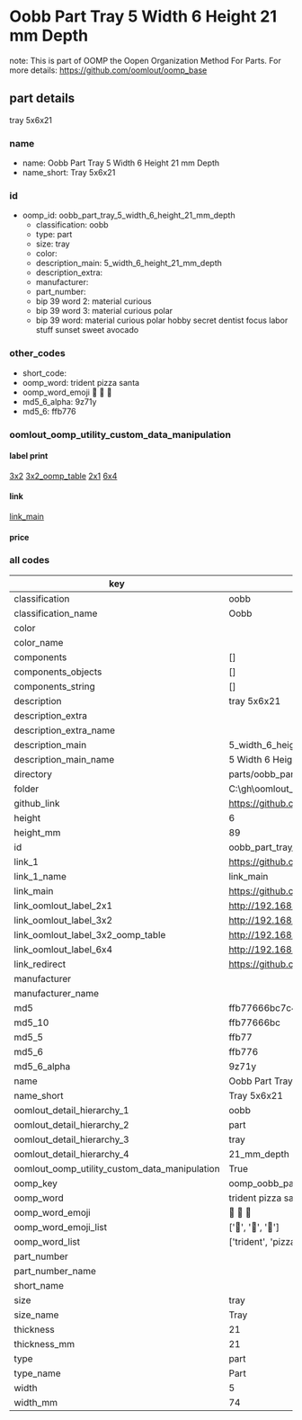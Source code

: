 # Oobb Part Tray 5 Width 6 Height 21 mm Depth  

note: This is part of OOMP the Oopen Organization Method For Parts. For more details: https://github.com/oomlout/oomp_base

##  part details
  



tray 5x6x21



### name
* name: Oobb Part Tray 5 Width 6 Height 21 mm Depth
* name_short: Tray 5x6x21 
### id
* oomp_id: oobb_part_tray_5_width_6_height_21_mm_depth
  * classification: oobb
  * type: part
  * size: tray
  * color: 
  * description_main: 5_width_6_height_21_mm_depth
  * description_extra: 
  * manufacturer: 
  * part_number: 
  * bip 39 word 2: material curious
  * bip 39 word 3: material curious polar
  * bip 39 word: material curious polar hobby secret dentist focus labor stuff sunset sweet avocado

### other_codes
* short_code: 
* oomp_word: trident pizza santa
* oomp_word_emoji :trident: :pizza: :santa:
* md5_6_alpha: 9z71y
* md5_6: ffb776






### oomlout_oomp_utility_custom_data_manipulation
#### label print
[3x2](http://192.168.1.245:1112/?label=oomp%209z71y)
[3x2_oomp_table](http://192.168.1.108:1112/?label=oomp%209z71y)
[2x1](http://192.168.1.242:1112/?label=oomp%209z71y)
[6x4](http://192.168.1.55:1112/?label=oomp%209z71y)    

#### link

[link_main](https://github.com/oomlout/oomlout_oobb_version_4_generated_parts/tree/main/navigation_oomp/oobb/part/tray/5_width_6_height_21_mm_depth/part)                              

#### price







### all codes 
| key | value |  
| --- | --- |  
| classification | oobb |  
| classification_name | Oobb |  
| color |  |  
| color_name |  |  
| components | [] |  
| components_objects | [] |  
| components_string | [] |  
| description | tray 5x6x21 |  
| description_extra |  |  
| description_extra_name |  |  
| description_main | 5_width_6_height_21_mm_depth |  
| description_main_name | 5 Width 6 Height 21 mm Depth |  
| directory | parts/oobb_part_tray_5_width_6_height_21_mm_depth |  
| folder | C:\gh\oomlout_oobb_version_4_generated_parts\parts\oobb_part_tray_5_width_6_height_21_mm_depth |  
| github_link | https://github.com/oomlout/oomlout_oomp_part_src/tree/main/parts/oobb_part_tray_5_width_6_height_21_mm_depth |  
| height | 6 |  
| height_mm | 89 |  
| id | oobb_part_tray_5_width_6_height_21_mm_depth |  
| link_1 | https://github.com/oomlout/oomlout_oobb_version_4_generated_parts/tree/main/navigation_oomp/oobb/part/tray/5_width_6_height_21_mm_depth/part |  
| link_1_name | link_main |  
| link_main | https://github.com/oomlout/oomlout_oobb_version_4_generated_parts/tree/main/navigation_oomp/oobb/part/tray/5_width_6_height_21_mm_depth/part |  
| link_oomlout_label_2x1 | http://192.168.1.242:1112/?label=oomp%209z71y |  
| link_oomlout_label_3x2 | http://192.168.1.245:1112/?label=oomp%209z71y |  
| link_oomlout_label_3x2_oomp_table | http://192.168.1.108:1112/?label=oomp%209z71y |  
| link_oomlout_label_6x4 | http://192.168.1.55:1112/?label=oomp%209z71y |  
| link_redirect | https://github.com/oomlout/oomlout_oobb_version_4_generated_parts/tree/main/parts/oobb_tray_05_06_21 |  
| manufacturer |  |  
| manufacturer_name |  |  
| md5 | ffb77666bc7c4b44ea6146c54ecd7c47 |  
| md5_10 | ffb77666bc |  
| md5_5 | ffb77 |  
| md5_6 | ffb776 |  
| md5_6_alpha | 9z71y |  
| name | Oobb Part Tray 5 Width 6 Height 21 mm Depth |  
| name_short | Tray 5x6x21  |  
| oomlout_detail_hierarchy_1 | oobb |  
| oomlout_detail_hierarchy_2 | part |  
| oomlout_detail_hierarchy_3 | tray |  
| oomlout_detail_hierarchy_4 | 21_mm_depth |  
| oomlout_oomp_utility_custom_data_manipulation | True |  
| oomp_key | oomp_oobb_part_tray_5_width_6_height_21_mm_depth |  
| oomp_word | trident pizza santa |  
| oomp_word_emoji | :trident: :pizza: :santa: |  
| oomp_word_emoji_list | [':trident:', ':pizza:', ':santa:'] |  
| oomp_word_list | ['trident', 'pizza', 'santa'] |  
| part_number |  |  
| part_number_name |  |  
| short_name |  |  
| size | tray |  
| size_name | Tray |  
| thickness | 21 |  
| thickness_mm | 21 |  
| type | part |  
| type_name | Part |  
| width | 5 |  
| width_mm | 74 |  
